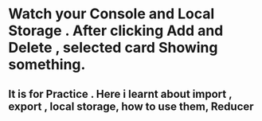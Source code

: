 # Watch your Console and Local Storage . After clicking Add and Delete , selected card Showing something.
## It is for Practice . Here i learnt about import , export , local storage, how to use them, Reducer 
